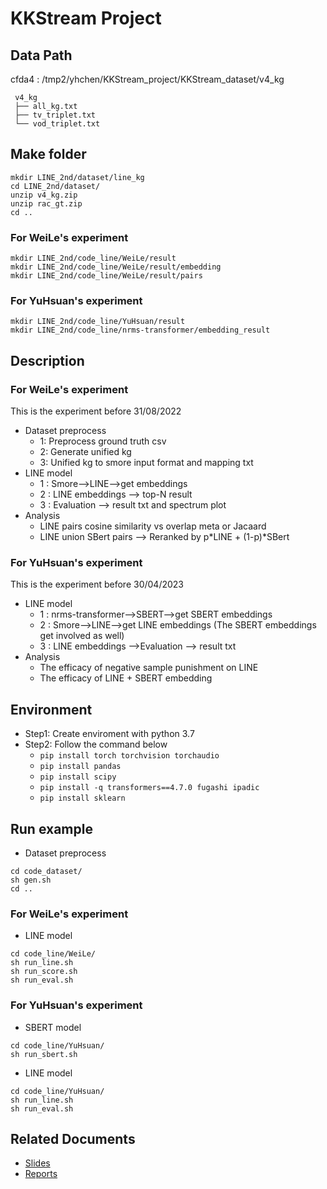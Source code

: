 # KKStream Project 

## Data Path
cfda4 : /tmp2/yhchen/KKStream_project/KKStream_dataset/v4_kg
```
 v4_kg
 ├── all_kg.txt
 ├── tv_triplet.txt
 └── vod_triplet.txt
```
## Make folder
```
mkdir LINE_2nd/dataset/line_kg
cd LINE_2nd/dataset/
unzip v4_kg.zip
unzip rac_gt.zip
cd ..
```
### For WeiLe's experiment
```
mkdir LINE_2nd/code_line/WeiLe/result
mkdir LINE_2nd/code_line/WeiLe/result/embedding
mkdir LINE_2nd/code_line/WeiLe/result/pairs
```
### For YuHsuan's experiment
```
mkdir LINE_2nd/code_line/YuHsuan/result
mkdir LINE_2nd/code_line/nrms-transformer/embedding_result
```

## Description
### For WeiLe's experiment
This is the experiment before 31/08/2022 <br>
* Dataset preprocess 
    * 1: Preprocess ground truth csv
    * 2: Generate unified kg
    * 3: Unified kg to smore input format and mapping txt
* LINE model
    * 1 : Smore-->LINE-->get embeddings
    * 2 : LINE embeddings --> top-N result
    * 3 : Evaluation --> result txt and spectrum plot
* Analysis
    * LINE pairs cosine similarity vs overlap meta or Jacaard
    * LINE union SBert pairs --> Reranked by p*LINE + (1-p)*SBert
### For YuHsuan's experiment
This is the experiment before 30/04/2023 <br>
* LINE model
    * 1 : nrms-transformer-->SBERT-->get SBERT embeddings
    * 2 : Smore-->LINE-->get LINE embeddings (The SBERT embeddings get involved as well)
    * 3 : LINE embeddings -->Evaluation --> result txt
* Analysis
    * The efficacy of negative sample punishment on LINE
    * The efficacy of LINE + SBERT embedding

## Environment
- Step1: Create enviroment with python 3.7
- Step2: Follow the command below 
  - ```pip install torch torchvision torchaudio```
  - ```pip install pandas```
  - ```pip install scipy``` 
  - ```pip install -q transformers==4.7.0 fugashi ipadic```
  - ```pip install sklearn```

## Run example
* Dataset preprocess 
```
cd code_dataset/
sh gen.sh
cd ..
```
### For WeiLe's experiment
* LINE model
```
cd code_line/WeiLe/
sh run_line.sh
sh run_score.sh
sh run_eval.sh
```
### For YuHsuan's experiment
* SBERT model
```
cd code_line/YuHsuan/
sh run_sbert.sh
```
* LINE model
```
cd code_line/YuHsuan/
sh run_line.sh
sh run_eval.sh
```
## Related Documents
* [Slides](https://docs.google.com/presentation/d/1mTO7j8HHy_jf_p1z_BM-y7oEZr6LzpHAJPpv-8MDxFk/edit#slide=id.g218960f85af_1_0)
* [Reports](https://drive.google.com/drive/folders/12v1dc1SHTzzUwGoPuqBF3zFD53B83dOH)

